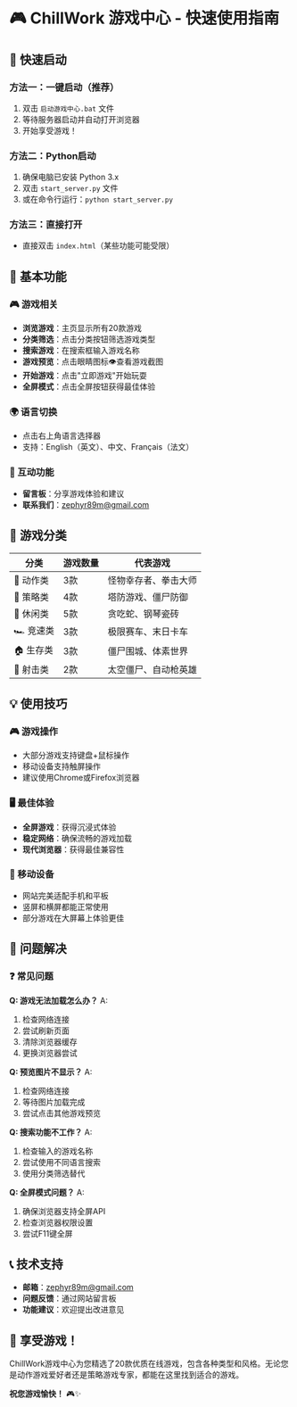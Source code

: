 # 🎮 ChillWork 游戏中心 - 快速使用指南

## 🚀 快速启动

### 方法一：一键启动（推荐）
1. 双击 `启动游戏中心.bat` 文件
2. 等待服务器启动并自动打开浏览器
3. 开始享受游戏！

### 方法二：Python启动
1. 确保电脑已安装 Python 3.x
2. 双击 `start_server.py` 文件
3. 或在命令行运行：`python start_server.py`

### 方法三：直接打开
- 直接双击 `index.html`（某些功能可能受限）

## 🎯 基本功能

### 🎮 游戏相关
- **浏览游戏**：主页显示所有20款游戏
- **分类筛选**：点击分类按钮筛选游戏类型
- **搜索游戏**：在搜索框输入游戏名称
- **游戏预览**：点击眼睛图标👁️查看游戏截图
- **开始游戏**：点击"立即游戏"开始玩耍
- **全屏模式**：点击全屏按钮获得最佳体验

### 🌍 语言切换
- 点击右上角语言选择器
- 支持：English（英文）、中文、Français（法文）

### 💬 互动功能
- **留言板**：分享游戏体验和建议
- **联系我们**：zephyr89m@gmail.com

## 🎯 游戏分类

| 分类 | 游戏数量 | 代表游戏 |
|------|----------|----------|
| 🏃 动作类 | 3款 | 怪物幸存者、拳击大师 |
| 🧠 策略类 | 4款 | 塔防游戏、僵尸防御 |
| 🎯 休闲类 | 5款 | 贪吃蛇、钢琴瓷砖 |
| 🏎️ 竞速类 | 3款 | 极限赛车、末日卡车 |
| 🏠 生存类 | 3款 | 僵尸围城、体素世界 |
| 🔫 射击类 | 2款 | 太空僵尸、自动枪英雄 |

## 💡 使用技巧

### 🎮 游戏操作
- 大部分游戏支持键盘+鼠标操作
- 移动设备支持触屏操作
- 建议使用Chrome或Firefox浏览器

### 🖥️ 最佳体验
- **全屏游戏**：获得沉浸式体验
- **稳定网络**：确保流畅的游戏加载
- **现代浏览器**：获得最佳兼容性

### 📱 移动设备
- 网站完美适配手机和平板
- 竖屏和横屏都能正常使用
- 部分游戏在大屏幕上体验更佳

## 🔧 问题解决

### ❓ 常见问题

**Q: 游戏无法加载怎么办？**
A: 
1. 检查网络连接
2. 尝试刷新页面
3. 清除浏览器缓存
4. 更换浏览器尝试

**Q: 预览图片不显示？**
A: 
1. 检查网络连接
2. 等待图片加载完成
3. 尝试点击其他游戏预览

**Q: 搜索功能不工作？**
A: 
1. 检查输入的游戏名称
2. 尝试使用不同语言搜索
3. 使用分类筛选替代

**Q: 全屏模式问题？**
A: 
1. 确保浏览器支持全屏API
2. 检查浏览器权限设置
3. 尝试F11键全屏

## 📞 技术支持

- **邮箱**：zephyr89m@gmail.com
- **问题反馈**：通过网站留言板
- **功能建议**：欢迎提出改进意见

## 🎉 享受游戏！

ChillWork游戏中心为您精选了20款优质在线游戏，包含各种类型和风格。无论您是动作游戏爱好者还是策略游戏专家，都能在这里找到适合的游戏。

**祝您游戏愉快！** 🎮✨ 